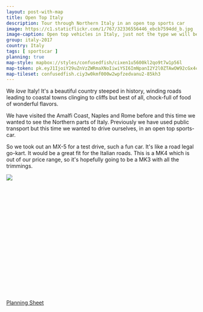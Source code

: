 ```yaml
---
layout: post-with-map
title: Open Top Italy
description: Tour through Northern Italy in an open top sports car
image: https://c1.staticflickr.com/1/767/32336556446_ebcb7594dd_b.jpg
image-caption: Open top vehicles in Italy, just not the type we will be using
group: italy-2017
country: Italy
tags: [ sportscar ]
planning: true
map-style: mapbox://styles/confusedfish/cixen1u5600kl2qo9t7w1p56l
map-token: pk.eyJ1IjoiY29uZnVzZWRmaXNoIiwiYSI6ImNpanI2Y2l0ZTAwOW92cGx4cTgyOXhjbG4ifQ.MhCrf-rEph1cJq5n8A190Q
map-tileset: confusedfish.ciy3w0kmf000w2wpfzedvanu2-85kh3
---
```


We *love* Italy! It's a beautiful country steeped in history, winding roads leading to coastal towns clinging to cliffs 
but best of all, chock-full of food of wonderful flavors.


<div class="box alt"><div class="row 50% uniform"><div class="7u">

<p>We have visited the Amalfi Coast, Naples and Rome before and this time we wanted to see the Northern parts of Italy.
Previously we have used public transport but this time we wanted to drive ourselves, in an open top sports-car.</p>

<p>So we took out an MX-5 for a test drive, such a fun car. It's like a road legal go-kart. It would be a great fit for the Italian roads. This is a MK4 which is out of our price range, so it's hopefully going to be a MK3 with all the trimmings.</p>

</div><div class="5u"><span class="image fit">
<img src="https://c1.staticflickr.com/1/662/32256445951_e195ffc8f2.jpg" />
</span>
</div>
</div>
</div>

<div id="map" style="width: 100%; height:300px;"></div>

<a href="https://docs.google.com/spreadsheets/d/1fHEMJSPBSA0ouqF1F8Fgmi8OdWCdNHYGP_WWWZ-fWww/edit?usp=sharing" class="button big icon fa-table" target="_blank">Planning Sheet</a>

